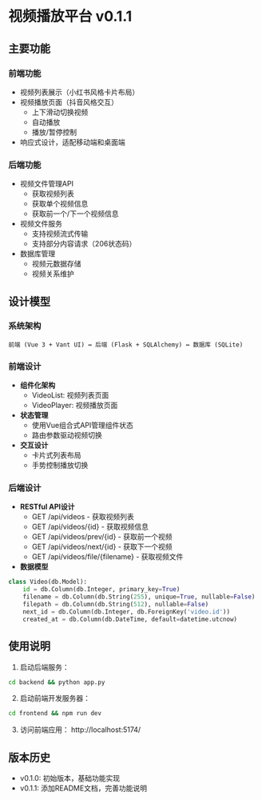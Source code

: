 # 视频播放平台 v0.1.1

## 主要功能

### 前端功能
- 视频列表展示（小红书风格卡片布局）
- 视频播放页面（抖音风格交互）
  - 上下滑动切换视频
  - 自动播放
  - 播放/暂停控制
- 响应式设计，适配移动端和桌面端

### 后端功能
- 视频文件管理API
  - 获取视频列表
  - 获取单个视频信息
  - 获取前一个/下一个视频信息
- 视频文件服务
  - 支持视频流式传输
  - 支持部分内容请求（206状态码）
- 数据库管理
  - 视频元数据存储
  - 视频关系维护

## 设计模型

### 系统架构
```
前端 (Vue 3 + Vant UI) ↔ 后端 (Flask + SQLAlchemy) ↔ 数据库 (SQLite)
```

### 前端设计
- **组件化架构**
  - VideoList: 视频列表页面
  - VideoPlayer: 视频播放页面
- **状态管理**
  - 使用Vue组合式API管理组件状态
  - 路由参数驱动视频切换
- **交互设计**
  - 卡片式列表布局
  - 手势控制播放切换

### 后端设计
- **RESTful API设计**
  - GET /api/videos - 获取视频列表
  - GET /api/videos/{id} - 获取视频信息
  - GET /api/videos/prev/{id} - 获取前一个视频
  - GET /api/videos/next/{id} - 获取下一个视频
  - GET /api/videos/file/{filename} - 获取视频文件
- **数据模型**
```python
class Video(db.Model):
    id = db.Column(db.Integer, primary_key=True)
    filename = db.Column(db.String(255), unique=True, nullable=False)
    filepath = db.Column(db.String(512), nullable=False)
    next_id = db.Column(db.Integer, db.ForeignKey('video.id'))
    created_at = db.Column(db.DateTime, default=datetime.utcnow)
```

## 使用说明

1. 启动后端服务：
```bash
cd backend && python app.py
```

2. 启动前端开发服务器：
```bash
cd frontend && npm run dev
```

3. 访问前端应用：
http://localhost:5174/

## 版本历史
- v0.1.0: 初始版本，基础功能实现
- v0.1.1: 添加README文档，完善功能说明